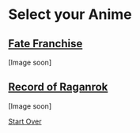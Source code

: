 # Select your Anime

## [Fate Franchise](fate-franchise/main-page.md)
[Image soon]
## [Record of Raganrok](ror.md)
[Image soon]

[Start Over](../README.md)